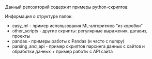 Данный репозиторий содержит примеры python-скриптов. 

Информация о структуре папок:

- easy_ml - пример использования ML-алгоритмов "из коробки"
- other_scripts - другие скрипты: регулярные выражения, датавиз, проекты
- pandas - примеры работы с Pandas (и часто с numpy)
- parsing_and_api - пример скриптов парсинга данных с сайтов и обработки данных + пример работы с API сайта
